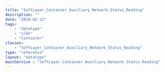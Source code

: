 ```yaml
---
title: "SoftLayer_Container_Auxiliary_Network_Status_Reading"
description: ""
date: "2018-02-12"
tags:
    - "datatype"
    - "sldn"
    - "Container"
classes:
    - "SoftLayer_Container_Auxiliary_Network_Status_Reading"
type: "reference"
layout: "datatype"
mainService : "SoftLayer_Container_Auxiliary_Network_Status_Reading"
---
```

